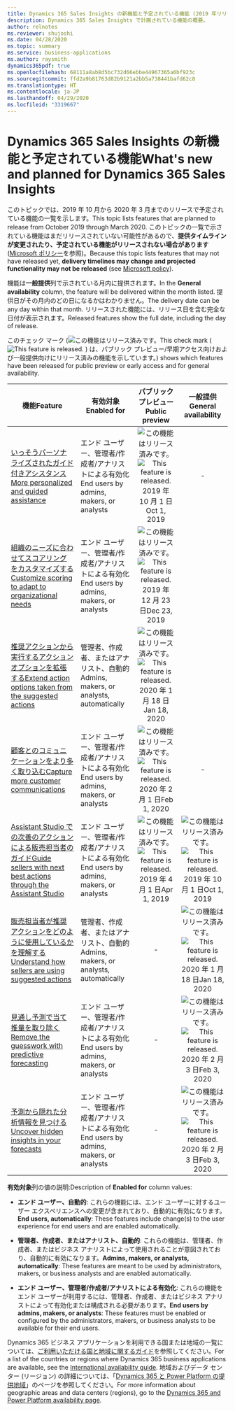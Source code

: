```yaml
---
title: Dynamics 365 Sales Insights の新機能と予定されている機能 (2019 年リリース ウェーブ 2)
description: Dynamics 365 Sales Insights で計画されている機能の概要。
author: relnotes
ms.reviewer: shujoshi
ms.date: 04/28/2020
ms.topic: summary
ms.service: business-applications
ms.author: raysmith
dynamics365pdf: true
ms.openlocfilehash: 68111a8ab8d5bc732d66ebbe44967365a6bf923c
ms.sourcegitcommit: ffd2a9b81763d82b9121a2bb5a738441bafd62c8
ms.translationtype: HT
ms.contentlocale: ja-JP
ms.lasthandoff: 04/29/2020
ms.locfileid: "3319667"
---
```

# <a name="whats-new-and-planned-for-dynamics-365-sales-insights"></a><span data-ttu-id="043b6-103">Dynamics 365 Sales Insights の新機能と予定されている機能</span><span class="sxs-lookup"><span data-stu-id="043b6-103">What's new and planned for Dynamics 365 Sales Insights</span></span>

<span data-ttu-id="043b6-104">このトピックでは、2019 年 10 月から 2020 年 3 月までのリリースで予定されている機能の一覧を示します。</span><span class="sxs-lookup"><span data-stu-id="043b6-104">This topic lists features that are planned to release from October 2019 through March 2020.</span></span> <span data-ttu-id="043b6-105">このトピックの一覧で示されている機能はまだリリースされていない可能性があるので、**提供タイムラインが変更されたり、予定されている機能がリリースされない場合があります** ([Microsoft ポリシー](https://go.microsoft.com/fwlink/p/?linkid=2007332)を参照)。</span><span class="sxs-lookup"><span data-stu-id="043b6-105">Because this topic lists features that may not have released yet, **delivery timelines may change and projected functionality may not be released** (see [Microsoft policy](https://go.microsoft.com/fwlink/p/?linkid=2007332)).</span></span>

<span data-ttu-id="043b6-106">機能は**一般提供**列で示されている月内に提供されます。</span><span class="sxs-lookup"><span data-stu-id="043b6-106">In the **General availability** column, the feature will be delivered within the month listed.</span></span> <span data-ttu-id="043b6-107">提供日がその月内のどの日になるかはわかりません。</span><span class="sxs-lookup"><span data-stu-id="043b6-107">The delivery date can be any day within that month.</span></span> <span data-ttu-id="043b6-108">リリースされた機能には、リリース日を含む完全な日付が表示されます。</span><span class="sxs-lookup"><span data-stu-id="043b6-108">Released features show the full date, including the day of release.</span></span>

<span data-ttu-id="043b6-109">このチェック マーク (![この機能はリリース済みです。](/dynamics365-release-plan/media/green-checkmark.png "この機能はリリース済みです。")</span><span class="sxs-lookup"><span data-stu-id="043b6-109">This check mark (![This feature is released.](/dynamics365-release-plan/media/green-checkmark.png "This feature is released.")</span></span> <span data-ttu-id="043b6-110">) は、パブリック プレビュー/早期アクセス向けおよび一般提供向けにリリース済みの機能を示しています。</span><span class="sxs-lookup"><span data-stu-id="043b6-110">) shows which features have been released for public preview or early access and for general availability.</span></span>

| <span data-ttu-id="043b6-111">機能</span><span class="sxs-lookup"><span data-stu-id="043b6-111">Feature</span></span>    | <span data-ttu-id="043b6-112">有効対象</span><span class="sxs-lookup"><span data-stu-id="043b6-112">Enabled for</span></span>    |  <span data-ttu-id="043b6-113">パブリック プレビュー</span><span class="sxs-lookup"><span data-stu-id="043b6-113">Public preview</span></span> |  <span data-ttu-id="043b6-114">一般提供</span><span class="sxs-lookup"><span data-stu-id="043b6-114">General availability</span></span> | 
| ---------- |---------------- | :---------------: |:--------------: |
| [<span data-ttu-id="043b6-115">いっそうパーソナライズされたガイド付きアシスタンス</span><span class="sxs-lookup"><span data-stu-id="043b6-115">More personalized and guided assistance</span></span>](more-personalized-assistant-sellers.md) | <span data-ttu-id="043b6-116">エンド ユーザー、管理者/作成者/アナリストによる有効化</span><span class="sxs-lookup"><span data-stu-id="043b6-116">End users by admins, makers, or analysts</span></span>| <span data-ttu-id="043b6-117">![この機能はリリース済みです。](/dynamics365-release-plan/media/green-checkmark.png "この機能はリリース済みです。")</span><span class="sxs-lookup"><span data-stu-id="043b6-117">![This feature is released.](/dynamics365-release-plan/media/green-checkmark.png "This feature is released.")</span></span> <span data-ttu-id="043b6-118">2019 年 10 月 1 日</span><span class="sxs-lookup"><span data-stu-id="043b6-118">Oct 1, 2019</span></span>|- | 
| [<span data-ttu-id="043b6-119">組織のニーズに合わせてスコアリングをカスタマイズする</span><span class="sxs-lookup"><span data-stu-id="043b6-119">Customize scoring to adapt to organizational needs</span></span>](customize-scoring-adapt-organizational-needs.md) | <span data-ttu-id="043b6-120">エンド ユーザー、管理者/作成者/アナリストによる有効化</span><span class="sxs-lookup"><span data-stu-id="043b6-120">End users by admins, makers, or analysts</span></span>| <span data-ttu-id="043b6-121">![この機能はリリース済みです。](/dynamics365-release-plan/media/green-checkmark.png "この機能はリリース済みです。")</span><span class="sxs-lookup"><span data-stu-id="043b6-121">![This feature is released.](/dynamics365-release-plan/media/green-checkmark.png "This feature is released.")</span></span> <span data-ttu-id="043b6-122">2019 年 12 月 23 日</span><span class="sxs-lookup"><span data-stu-id="043b6-122">Dec 23, 2019</span></span>| | 
| [<span data-ttu-id="043b6-123">推奨アクションから実行するアクション オプションを拡張する</span><span class="sxs-lookup"><span data-stu-id="043b6-123">Extend action options taken from the suggested actions</span></span>](extend-action-options-taken-suggested-actions.md) | <span data-ttu-id="043b6-124">管理者、作成者、またはアナリスト、自動的</span><span class="sxs-lookup"><span data-stu-id="043b6-124">Admins, makers, or analysts, automatically</span></span>| <span data-ttu-id="043b6-125">![この機能はリリース済みです。](/dynamics365-release-plan/media/green-checkmark.png "この機能はリリース済みです。")</span><span class="sxs-lookup"><span data-stu-id="043b6-125">![This feature is released.](/dynamics365-release-plan/media/green-checkmark.png "This feature is released.")</span></span> <span data-ttu-id="043b6-126">2020 年 1 月 18 日</span><span class="sxs-lookup"><span data-stu-id="043b6-126">Jan 18, 2020</span></span>| | 
| [<span data-ttu-id="043b6-127">顧客とのコミュニケーションをより多く取り込む</span><span class="sxs-lookup"><span data-stu-id="043b6-127">Capture more customer communications</span></span>](capture-more-customer-communications.md) | <span data-ttu-id="043b6-128">エンド ユーザー、管理者/作成者/アナリストによる有効化</span><span class="sxs-lookup"><span data-stu-id="043b6-128">End users by admins, makers, or analysts</span></span>| <span data-ttu-id="043b6-129">![この機能はリリース済みです。](/dynamics365-release-plan/media/green-checkmark.png "この機能はリリース済みです。")</span><span class="sxs-lookup"><span data-stu-id="043b6-129">![This feature is released.](/dynamics365-release-plan/media/green-checkmark.png "This feature is released.")</span></span> <span data-ttu-id="043b6-130">2020 年 2 月 1 日</span><span class="sxs-lookup"><span data-stu-id="043b6-130">Feb 1, 2020</span></span>|- | 
| [<span data-ttu-id="043b6-131">Assistant Studio での次善のアクションによる販売担当者のガイド</span><span class="sxs-lookup"><span data-stu-id="043b6-131">Guide sellers with next best actions through the Assistant Studio</span></span>](guide-sellers-next-best-actions-through-assistant-studio.md) | <span data-ttu-id="043b6-132">エンド ユーザー、管理者/作成者/アナリストによる有効化</span><span class="sxs-lookup"><span data-stu-id="043b6-132">End users by admins, makers, or analysts</span></span>| <span data-ttu-id="043b6-133">![この機能はリリース済みです。](/dynamics365-release-plan/media/green-checkmark.png "この機能はリリース済みです。")</span><span class="sxs-lookup"><span data-stu-id="043b6-133">![This feature is released.](/dynamics365-release-plan/media/green-checkmark.png "This feature is released.")</span></span> <span data-ttu-id="043b6-134">2019 年 4 月 1 日</span><span class="sxs-lookup"><span data-stu-id="043b6-134">Apr 1, 2019</span></span>|<span data-ttu-id="043b6-135">![この機能はリリース済みです。](/dynamics365-release-plan/media/green-checkmark.png "この機能はリリース済みです。")</span><span class="sxs-lookup"><span data-stu-id="043b6-135">![This feature is released.](/dynamics365-release-plan/media/green-checkmark.png "This feature is released.")</span></span> <span data-ttu-id="043b6-136">2019 年 10 月 1 日</span><span class="sxs-lookup"><span data-stu-id="043b6-136">Oct 1, 2019</span></span> | 
| [<span data-ttu-id="043b6-137">販売担当者が推奨アクションをどのように使用しているかを理解する</span><span class="sxs-lookup"><span data-stu-id="043b6-137">Understand how sellers are using suggested actions</span></span>](understand-how-sellers-are-using-suggested-actions.md) | <span data-ttu-id="043b6-138">管理者、作成者、またはアナリスト、自動的</span><span class="sxs-lookup"><span data-stu-id="043b6-138">Admins, makers, or analysts, automatically</span></span>| -|<span data-ttu-id="043b6-139">![この機能はリリース済みです。](/dynamics365-release-plan/media/green-checkmark.png "この機能はリリース済みです。")</span><span class="sxs-lookup"><span data-stu-id="043b6-139">![This feature is released.](/dynamics365-release-plan/media/green-checkmark.png "This feature is released.")</span></span> <span data-ttu-id="043b6-140">2020 年 1 月 18 日</span><span class="sxs-lookup"><span data-stu-id="043b6-140">Jan 18, 2020</span></span> | 
| [<span data-ttu-id="043b6-141">見通し予測で当て推量を取り除く</span><span class="sxs-lookup"><span data-stu-id="043b6-141">Remove the guesswork with predictive forecasting</span></span>](remove-guesswork-predictive-forecasting.md) | <span data-ttu-id="043b6-142">エンド ユーザー、管理者/作成者/アナリストによる有効化</span><span class="sxs-lookup"><span data-stu-id="043b6-142">End users by admins, makers, or analysts</span></span>| -|<span data-ttu-id="043b6-143">![この機能はリリース済みです。](/dynamics365-release-plan/media/green-checkmark.png "この機能はリリース済みです。")</span><span class="sxs-lookup"><span data-stu-id="043b6-143">![This feature is released.](/dynamics365-release-plan/media/green-checkmark.png "This feature is released.")</span></span> <span data-ttu-id="043b6-144">2020 年 2 月 3 日</span><span class="sxs-lookup"><span data-stu-id="043b6-144">Feb 3, 2020</span></span> | 
| [<span data-ttu-id="043b6-145">予測から隠れた分析情報を見つける</span><span class="sxs-lookup"><span data-stu-id="043b6-145">Uncover hidden insights in your forecasts</span></span>](uncover-hidden-insights-forecasts.md) | <span data-ttu-id="043b6-146">エンド ユーザー、管理者/作成者/アナリストによる有効化</span><span class="sxs-lookup"><span data-stu-id="043b6-146">End users by admins, makers, or analysts</span></span>| -|<span data-ttu-id="043b6-147">![この機能はリリース済みです。](/dynamics365-release-plan/media/green-checkmark.png "この機能はリリース済みです。")</span><span class="sxs-lookup"><span data-stu-id="043b6-147">![This feature is released.](/dynamics365-release-plan/media/green-checkmark.png "This feature is released.")</span></span> <span data-ttu-id="043b6-148">2020 年 2 月 3 日</span><span class="sxs-lookup"><span data-stu-id="043b6-148">Feb 3, 2020</span></span> | 

<span data-ttu-id="043b6-149">**有効対象**列の値の説明:</span><span class="sxs-lookup"><span data-stu-id="043b6-149">Description of **Enabled for** column values:</span></span>

- <span data-ttu-id="043b6-150">**エンド ユーザー、自動的**: これらの機能には、エンド ユーザーに対するユーザー エクスペリエンスへの変更が含まれており、自動的に有効になります。</span><span class="sxs-lookup"><span data-stu-id="043b6-150">**End users, automatically**: These features include change(s) to the user experience for end users and are enabled automatically.</span></span>

- <span data-ttu-id="043b6-151">**管理者、作成者、またはアナリスト、自動的**: これらの機能は、管理者、作成者、またはビジネス アナリストによって使用されることが意図されており、自動的に有効になります。</span><span class="sxs-lookup"><span data-stu-id="043b6-151">**Admins, makers, or analysts, automatically**: These features are meant to be used by administrators, makers, or business analysts and are enabled automatically.</span></span>

- <span data-ttu-id="043b6-152">**エンド ユーザー、管理者/作成者/アナリストによる有効化**: これらの機能をエンド ユーザーが利用するには、管理者、作成者、またはビジネス アナリストによって有効化または構成される必要があります。</span><span class="sxs-lookup"><span data-stu-id="043b6-152">**End users by admins, makers, or analysts**: These features must be enabled or configured by the administrators, makers, or business analysts to be available for their end users.</span></span>

<span data-ttu-id="043b6-153">Dynamics 365 ビジネス アプリケーションを利用できる国または地域の一覧については、[ご利用いただける国と地域に関するガイド](https://aka.ms/dynamics_365_international_availability_deck)を参照してください。</span><span class="sxs-lookup"><span data-stu-id="043b6-153">For a list of the countries or regions where Dynamics 365 business applications are available, see the [International availability guide](https://aka.ms/dynamics_365_international_availability_deck).</span></span>  <span data-ttu-id="043b6-154">地域およびデータ センター (リージョン) の詳細については、「[Dynamics 365 と Power Platform の提供地域](https://aka.ms/BusinessAppsGeoAvailability)」のページを参照してください。</span><span class="sxs-lookup"><span data-stu-id="043b6-154">For more information about geographic areas and data centers (regions),  go to the [Dynamics 365 and Power Platform availability page](https://aka.ms/BusinessAppsGeoAvailability).</span></span>
